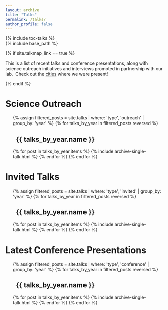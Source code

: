 ```yaml
---
layout: archive
title: "Talks"
permalink: /talks/
author_profile: false
---
```


<div class="sidebar sticky" style="width=250px;"><!--<div style="width=150px;float=left;margin-top:200px;position:relative;">-->
{% include toc-talks %}
</div>

<div class="archive">
{% include base_path %}

{% if site.talkmap_link == true %}
<p>This is a list of recent talks and conference presentations, along with science outreach initiatives and interviews promoted in partnership with our lab.
&nbsp;Check out the <a href="/talks/talkmap.html">cities</a> where we were present!
</p>
{% endif %}

<h1 id="toc-outreach" class="toc-item-padding">Science Outreach</h1>
<ul>
{% assign filtered_posts = site.talks | where: 'type', 'outreach' | group_by: 'year' %}
{% for talks_by_year in filtered_posts reversed %}
  <h2 id="toc-outreach-{{ talks_by_year.name | slugify }}" class="toc-item-padding"><i class="fa fa-fw fa-calendar" aria-hidden="true"></i>&nbsp;&nbsp;{{ talks_by_year.name }}</h2>
  {% for post in talks_by_year.items %}
    {% include archive-single-talk.html %}
  {% endfor %}
{% endfor %}
</ul>

<h1 id="toc-invited" class="toc-item-padding">Invited Talks</h1>
<ul>
{% assign filtered_posts = site.talks | where: 'type', 'invited' | group_by: 'year' %}
{% for talks_by_year in filtered_posts reversed %}
  <h2 id="toc-invited-{{ talks_by_year.name | slugify }}" class="toc-item-padding"><i class="fa fa-fw fa-calendar" aria-hidden="true"></i>&nbsp;&nbsp;{{ talks_by_year.name }}</h2>
  {% for post in talks_by_year.items %}
    {% include archive-single-talk.html %}
  {% endfor %}
{% endfor %}
</ul>

<h1 id="toc-conference" class="toc-item-padding">Latest Conference Presentations</h1>
<ul>
{% assign filtered_posts = site.talks | where: 'type', 'conference' | group_by: 'year' %}
{% for talks_by_year in filtered_posts reversed %}
  <h2 id="toc-conference-{{ talks_by_year.name | slugify }}" class="toc-item-padding"><i class="fa fa-fw fa-calendar" aria-hidden="true"></i>&nbsp;&nbsp;{{ talks_by_year.name }}</h2>
  {% for post in talks_by_year.items %}
    {% include archive-single-talk.html %}
  {% endfor %}
{% endfor %}
</ul>
</div>